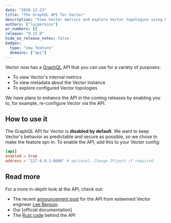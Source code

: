 ```yaml
---
date: "2020-12-23"
title: "The GraphQL API for Vector"
description: "View Vector metrics and explore Vector topologies using GraphQL"
authors: ["lucperkins"]
pr_numbers: []
release: "0.12.0"
hide_on_release_notes: false
badges:
  type: "new feature"
  domains: ["api"]
---
```


Vector now has a [GraphQL] API that you can use for a variety of purposes:

* To view Vector's internal metrics
* To view metadata about the Vector instance
* To explore configured Vector topologies

We have plans to enhance the API in the coming releases by enabling you to, for
example, re-configure Vector via the API.

## How to use it

The GraphQL API for Vector is **disabled by default**. We want to keep Vector's
behavior as predictable and secure as possible, so we chose to make the feature
opt-in. To enable the API, add this to your Vector config:

```toml
[api]
enabled = true
address = "127.0.0.1:8686" # optional. Change IP/port if required
```

## Read more

For a more in-depth look at the API, check out:

* The recent [announcement post][post] for the API from esteemed Vector engineer [Lee Benson][lee].
* Our [official documentation]
* The [Rust code][code] behind the API

[code]: https://github.com/vectordotdev/vector/tree/master/src/api
[docs]: https://vector.dev/docs/reference/api
[graphql]: https://graphql.org
[lee]: https://github.com/LeeBenson
[post]: https://vector.dev/blog/graphql-api
